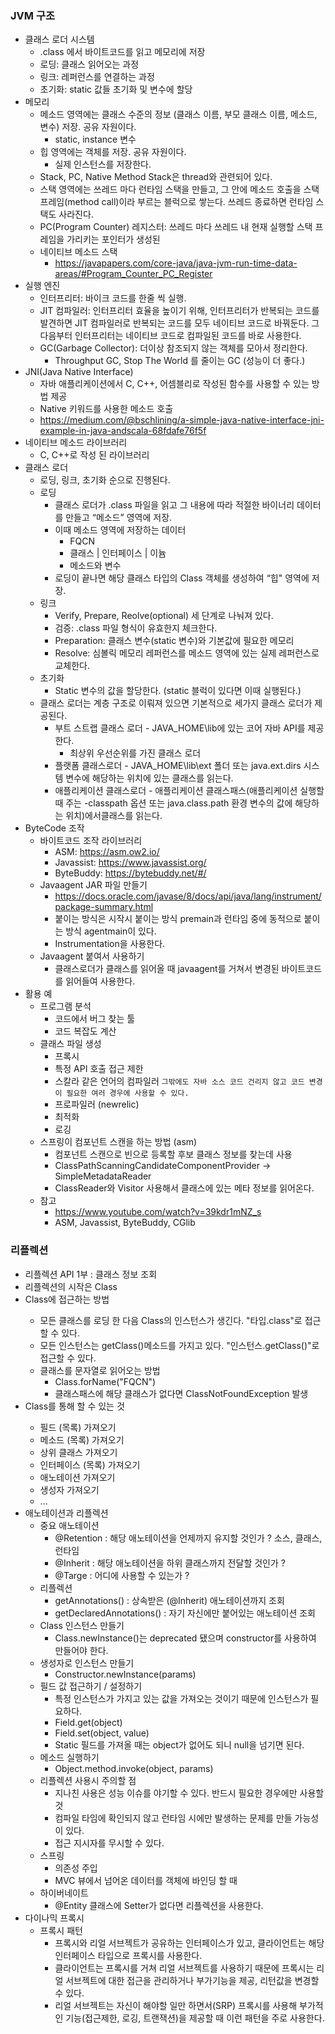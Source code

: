 ### JVM 구조

* 클래스 로더 시스템
    * .class 에서 바이트코드를 읽고 메모리에 저장
    * 로딩: 클래스 읽어오는 과정
    * 링크: 레퍼런스를 연결하는 과정
    * 초기화: static 값들 초기화 및 변수에 할당
* 메모리
    * 메소드 영역에는 클래스 수준의 정보 (클래스 이름, 부모 클래스 이름, 메소드, 변수) 저장. 공유 자원이다.
        * static, instance 변수
    * 힙 영역에는 객체를 저장. 공유 자원이다.
        * 실제 인스턴스를 저장한다.
    * Stack, PC, Native Method Stack은 thread와 관련되어 있다.
    * 스택 영역에는 쓰레드 마다 런타임 스택을 만들고, 그 안에 메소드 호출을 스택 프레임(method call)이라 부르는 블럭으로 쌓는다. 쓰레드 종료하면 런타임 스택도 사라진다.
    * PC(Program Counter) 레지스터: 쓰레드 마다 쓰레드 내 현재 실행할 스택 프레임을 가리키는 포인터가 생성된
    * 네이티브 메소드 스택
        * https://javapapers.com/core-java/java-jvm-run-time-data-areas/#Program_Counter_PC_Register
* 실행 엔진
    * 인터프리터: 바이크 코드를 한줄 씩 실행.
    * JIT 컴파일러: 인터프리터 효율을 높이기 위해, 인터프리터가 반복되는 코드를 발견하면 JIT 컴파일러로 반복되는 코드를 모두 네이티브 코드로 바꿔둔다. 그 다음부터 인터프리터는 네이티브 코드로 컴파일된 코드를 바로 사용한다.
    * GC(Garbage Collector): 더이상 참조되지 않는 객체를 모아서 정리한다.
        * Throughput GC, Stop The World 를 줄이는 GC (성능이 더 좋다.)
* JNI(Java Native Interface)
    * 자바 애플리케이션에서 C, C++, 어셈블리로 작성된 함수를 사용할 수 있는 방법 제공
    * Native 키워드를 사용한 메소드 호출
    * https://medium.com/@bschlining/a-simple-java-native-interface-jni-example-in-java-andscala-68fdafe76f5f
* 네이티브 메소드 라이브러리
    * C, C++로 작성 된 라이브러리
* 클래스 로더
    * 로딩, 링크, 초기화 순으로 진행된다.
    * 로딩
        * 클래스 로더가 .class 파일을 읽고 그 내용에 따라 적절한 바이너리 데이터를 만들고 “메소드” 영역에 저장.
        * 이때 메소드 영역에 저장하는 데이터
            * FQCN
            * 클래스 | 인터페이스 | 이늄
            * 메소드와 변수
        * 로딩이 끝나면 해당 클래스 타입의 Class 객체를 생성하여 “힙" 영역에 저장.
    * 링크
        * Verify, Prepare, Reolve(optional) 세 단계로 나눠져 있다.
        * 검증: .class 파일 형식이 유효한지 체크한다.
        * Preparation: 클래스 변수(static 변수)와 기본값에 필요한 메모리
        * Resolve: 심볼릭 메모리 레퍼런스를 메소드 영역에 있는 실제 레퍼런스로 교체한다.
    * 초기화
        * Static 변수의 값을 할당한다. (static 블럭이 있다면 이때 실행된다.)
    * 클래스 로더는 계층 구조로 이뤄져 있으면 기본적으로 세가지 클래스 로더가 제공된다.
        * 부트 스트랩 클래스 로더 - JAVA_HOME\lib에 있는 코어 자바 API를 제공한다.
            * 최상위 우선순위를 가진 클래스 로더
        * 플랫폼 클래스로더 - JAVA_HOME\lib\ext 폴더 또는 java.ext.dirs 시스템 변수에 해당하는 위치에 있는 클래스를 읽는다.
        * 애플리케이션 클래스로더 - 애플리케이션 클래스패스(애플리케이션 실행할 때 주는 -classpath 옵션 또는 java.class.path 환경 변수의 값에 해당하는 위치)에서클래스를 읽는다.
* ByteCode 조작
    * 바이트코드 조작 라이브러리
        * ASM: https://asm.ow2.io/
        * Javassist: https://www.javassist.org/
        * ByteBuddy: https://bytebuddy.net/#/
    * Javaagent JAR 파일 만들기
        * https://docs.oracle.com/javase/8/docs/api/java/lang/instrument/package-summary.html
        * 붙이는 방식은 시작시 붙이는 방식 premain과 런타임 중에 동적으로 붙이는 방식 agentmain이 있다.
        * Instrumentation을 사용한다.
    * Javaagent 붙여서 사용하기
        * 클래스로더가 클래스를 읽어올 때 javaagent를 거쳐서 변경된 바이트코드를 읽어들여 사용한다.
* 활용 예
    * 프로그램 분석
        * 코드에서 버그 찾는 툴
        * 코드 복잡도 계산
    * 클래스 파일 생성
        * 프록시
        * 특정 API 호출 접근 제한
        * 스칼라 같은 언어의 컴파일러
    `그밖에도 자바 소스 코드 건리지 않고 코드 변경이 필요한 여러 경우에 사용할 수 있다.`
        * 프로파일러 (newrelic)
        * 최적화
        * 로깅
    * 스프링이 컴포넌트 스캔을 하는 방법 (asm)
        * 컴포넌트 스캔으로 빈으로 등록할 후보 클래스 정보를 찾는데 사용
        * ClassPathScanningCandidateComponentProvider -> SimpleMetadataReader
        * ClassReader와 Visitor 사용해서 클래스에 있는 메타 정보를 읽어온다.
    * 참고
        * https://www.youtube.com/watch?v=39kdr1mNZ_s
        * ASM, Javassist, ByteBuddy, CGlib
### 리플렉션 
* 리플렉션 API 1부 : 클래스 정보 조회
* 리플렉션의 시작은 Class<T>
* Class<T>에 접근하는 방법
    * 모든 클래스를 로딩 한 다음 Class<T>의 인스턴스가 생긴다. "타입.class"로 접근할 수 있다.
    * 모든 인스턴스는 getClass()메소드를 가지고 있다. "인스턴스.getClass()"로 접근할 수 있다.
    * 클래스를 문자열로 읽어오는 방법
        * Class.forName("FQCN")
        * 클래스패스에 해당 클래스가 없다면 ClassNotFoundException 발생
* Class<T>를 통해 할 수 있는 것
    * 필드 (목록) 가져오기
    * 메소드 (목록) 가져오기
    * 상위 클래스 가져오기
    * 인터페이스 (목록) 가져오기
    * 애노테이션 가져오기
    * 생성자 가져오기
    * ...
* 애노테이션과 리플렉션
    * 중요 애노테이션
        * @Retention : 해당 애노테이션을 언제까지 유지할 것인가 ? 소스, 클래스, 런타임
        * @Inherit : 해당 애노테이션을 하위 클래스까지 전달할 것인가 ?
        * @Targe : 어디에 사용할 수 있는가 ?
    * 리플렉션
        * getAnnotations() : 상속받은 (@Inherit) 애노테이션까지 조회
        * getDeclaredAnnotations() : 자기 자신에만 붙어있는 애노테이션 조회 
    * Class 인스턴스 만들기
        * Class.newInstance()는 deprecated 됐으며 constructor를 사용하여 만들어야 한다.
    * 생성자로 인스턴스 만들기
        * Constructor.newInstance(params)
    * 필드 값 접근하기 / 설정하기
        * 특정 인스턴스가 가지고 있는 값을 가져오는 것이기 때문에 인스턴스가 필요하다.
        * Field.get(object)
        * Field.set(object, value)
        * Static 필드를 가져올 때는 object가 없어도 되니 null을 넘기면 된다.
    * 메소드 실행하기
        * Object.method.invoke(object, params)
    * 리플렉션 사용시 주의할 점
        * 지나친 사용은 성능 이슈를 야기할 수 있다. 반드시 필요한 경우에만 사용할 것
        * 컴파일 타임에 확인되지 않고 런타임 시에만 발생하는 문제를 만들 가능성이 있다.
        * 접근 지시자를 무시할 수 있다.
    * 스프링 
        * 의존성 주입
        * MVC 뷰에서 넘어온 데이터를 객체에 바인딩 할 때
    * 하이버네이트
        * @Entity 클래스에 Setter가 없다면 리플렉션을 사용한다.
* 다이나믹 프록시
    * 프록시 패턴
        * 프록시와 리얼 서브젝트가 공유하는 인터페이스가 있고, 클라이언트는 해당 인터페이스 타입으로 프록시를 사용한다.
        * 클라이언트는 프록시를 거쳐 리얼 서브젝트를 사용하기 때문에 프록시는 리얼 서브젝트에 대한 접근을 관리하거나 부가기능을 제공, 리턴값을 변경할 수 있다. 
        * 리얼 서브젝트는 자신이 해야할 일만 하면서(SRP) 프록시를 사용해 부가적인 기능(접근제한, 로깅, 트랜잭션)을 제공할 때 이런 패턴을 주로 사용한다.
